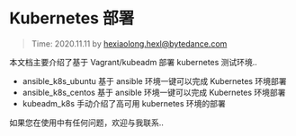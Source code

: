 # Kubernetes 部署

> Time: 2020.11.11 by hexiaolong.hexl@bytedance.com

本文档主要介绍了基于 Vagrant/kubeadm 部署 kubernetes 测试环境..

- ansible_k8s_ubuntu 基于 ansible 环境一键可以完成 Kubernetes 环境部署
- ansible_k8s_centos 基于 ansible 环境一键可以完成 Kubernetes 环境部署
- kubeadm_k8s 手动介绍了高可用 kubernetes 环境的部署

如果您在使用中有任何问题，欢迎与我联系..